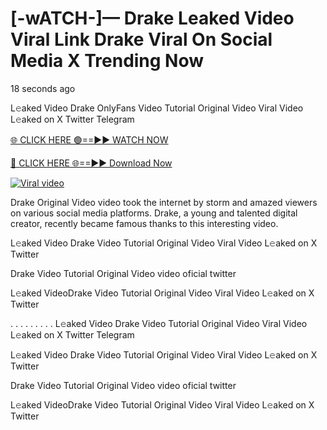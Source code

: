 # [-wATCH-]— Drake Leaked Video Viral Link Drake Viral On Social Media X Trending Now

18 seconds ago

L𝚎aked Video Drake OnlyFans Video Tutorial Original Video Viral Video L𝚎aked on X Twitter Telegram

[🌐 CLICK HERE 🟢==►► WATCH NOW](https://cloudsportek.com/leaked-video/?Apex2.0)

[🔴 CLICK HERE 🌐==►► Download Now](https://cloudsportek.com/leaked-video/?Apex2.0)

[![Viral video](https://i.imgur.com/dJHk4Zq.gif)](https://cloudsportek.com/leaked-video/?Apex2.0)

Drake Original Video video took the internet by storm and amazed viewers on various social media platforms. Drake, a young and talented digital creator, recently became famous thanks to this interesting video.

L𝚎aked Video Drake Video Tutorial Original Video Viral Video L𝚎aked on X Twitter

Drake Video Tutorial Original Video video oficial twitter

L𝚎aked VideoDrake Video Tutorial Original Video Viral Video L𝚎aked on X Twitter

. . . . . . . . . L𝚎aked Video Drake Video Tutorial Original Video Viral Video L𝚎aked on X Twitter Telegram

L𝚎aked Video Drake Video Tutorial Original Video Viral Video L𝚎aked on X Twitter

Drake Video Tutorial Original Video video oficial twitter

L𝚎aked VideoDrake Video Tutorial Original Video Viral Video L𝚎aked on X Twitter